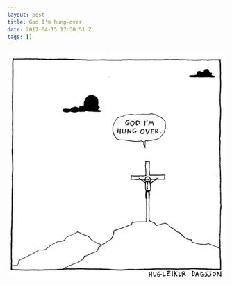 ```yaml
---
layout: post
title: God I'm hung-over
date: 2017-04-15 17:30:51 Z
tags: []
---
```

![](/media/2017/04/159607388515.jpg)
